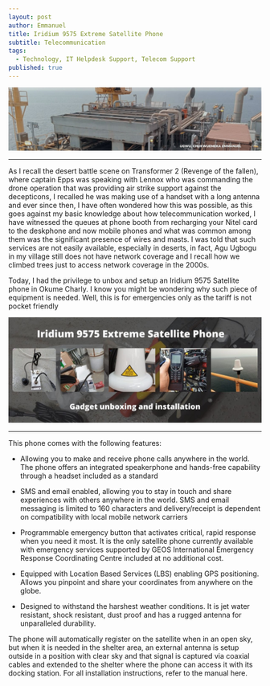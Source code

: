 ```yaml
---
layout: post
author: Emmanuel
title: Iridium 9575 Extreme Satellite Phone
subtitle: Telecommunication
tags:
  - Technology, IT Helpdesk Support, Telecom Support
published: true
---
```



![Okume Charly Complex](../img/trident-okume-charly.jpg "Trident energy Okume CPF")

***



As I recall the desert battle scene on Transformer 2 (Revenge of the fallen), where captain Epps was speaking with Lennox who was commanding the drone operation that was providing air strike support against the decepticons, I recalled he was making use of a handset with a long antenna and ever since then, I have often wondered how this was possible, as this goes against my basic knowledge about how telecommunication worked, I have witnessed the queues at phone booth from recharging your Nitel card to the deskphone and now mobile phones and what was common among them was the significant presence of wires and masts. I was told that such services are not easily available, especially in deserts, in fact, Agu Ugbogu in my village still does not have network coverage and I recall how we climbed trees just to access network coverage in the 2000s.

Today, I had the privilege to unbox and setup an Iridium 9575 Satellite phone in Okume Charly. I know you might be wondering why such piece of equipment is needed. Well, this is for emergencies only as the tariff is not pocket friendly

![iridium Satellite phone](../img/Iridium-satellite-phone.jpg "Iridium Satellite Phone")

***

This phone comes with the following features:

- Allowing you to make and receive phone calls anywhere in the world. The phone offers an integrated speakerphone and hands-free capability through a headset included as a standard

- SMS and email enabled, allowing you to stay in touch and share experiences with others anywhere in the world. SMS and email messaging is limited to 160 characters and delivery/receipt is dependent on compatibility with local mobile network carriers

- Programmable emergency button that activates critical, rapid response when you need it most. It is the only satellite phone currently available with emergency services supported by GEOS International Emergency Response Coordinating Centre included at no additional cost.

- Equipped with Location Based Services (LBS) enabling GPS positioning. Allows you pinpoint and share your coordinates from anywhere on the globe.

- Designed to withstand the harshest weather conditions. It is jet water resistant, shock resistant, dust proof and has a rugged antenna for unparalleled durability.

The phone will automatically register on the satellite when in an open sky, but when it is needed in the shelter area, an external antenna is setup outside in a position with clear sky and that signal is captured via coaxial cables and extended to the shelter where the phone can access it with its docking station. For all installation instructions, refer to the manual here.
